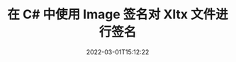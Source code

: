 ---
############################# Static ############################
layout: "auto-gen-signature"
date: 2022-03-01T15:12:22
draft: false
operation: Sign
signaturetype: Image
fileformat: Xltx
productName: .NET
lang: zh
productCode: net
otherformats: pdf doc docx docm dot dotm dotx odt ott rtf xls xlsx xlsm xlsb csv ods ots xltx xltm ppt pptx pps ppsx odp otp potx potm pptm ppsm png jpg bmp gif tiff svg webp wmf
breadcrumb: Put Image signature on Xltx for C#

############################# Head ############################
head_title: "使用 C# 将 Image 签名添加到 Xltx 文件"
head_description: "使用几行代码将 Image 签名放在 .NET 的 Xltx 文件上。使用 GroupDocs 文档签名 API 对数十种文件格式进行签名。"

############################# Header ############################
title: "在 C# 中使用 Image 签名对 Xltx 文件进行签名"
description: "如何用几行 .NET 代码添加 Image 签名"
bg_image: "https://cms.admin.containerize.com/templates/aspose/App_Themes/V3/images/bg/header1.png"
bg_overlay: false
button:
    enable: true

############################# SubMenu ############################
submenu:
    enable: true

    left:
        img_alt: "GroupDocs.Signature for .NET"
        image: "https://cms.admin.containerize.com/templates/groupdocs/images/product-logos/90x90-noborder/groupdocs-signature-net.png"
        product: "GroupDocs.Signature"
        platform: ".NET"



############################# About ############################
about:
    enable: true
    title: "关于 GroupDocs.Signature for .NET API"
    content: |
        [GroupDocs.Signature for .NET](https://products.groupdocs.com/signature/net/) 是用于数字文档电子签名的流行 API。可以使用文本、图像、数字证书、条形码、二维码、印章或元数据等签名。签名可以放在 PDF、MS Word 文档、MS Excel 工作簿、MS PowerPoint 演示文稿、Adobe Photoshop 文件和各种图像格式上。客户可以签署他们的文件并更新、搜索、验证、删除或预览放在这些文件上的电子签名。此外，还提供了许多签名定制的能力。
    

############################# Steps ############################
steps:
    enable: true
    title_left: "在 C# 中使用 Image 签署 Xltx 的步骤"
    content_left: |
        [GroupDocs.Signature for .NET](https://products.groupdocs.com/signature/net/) 提供使用 Image 签名快速轻松地签署 Xltx 文档的能力。
        
        * 创建一个 Signature 类的实例，提供 Xltx 文件应该作为路径或内存流进行签名
        * 实例化 SignOptions 类并设置所有需要的数据。
        * 调用 Signature.Sign() 方法传递输出 Xltx 文件或内存流

    title_right: "System Requirements"
    content_right: |
        只需几个简单的步骤即可使用 GroupDocs.Signature for .NET 签署文档。所有主要平台和操作系统都支持我们的 API。在执行以下代码之前，请确保您的系统上安装了以下先决条件。

        * 操作系统：Microsoft Windows、Linux、MacOS
        * 开发环境：Microsoft Visual Studio, Xamarin, MonoDevelop
        * Frameworks: .NET Framework, .NET Standard, .NET Core, Mono
        * 从 [Nuget](https://www.nuget.org/packages/groupdocs.signature) 获取最新的 GroupDocs.Signature for .NET
         
    code: |
        ```csharp    
                
        // Set up input Xltx file
        string filePath = "input.xltx";
        // Set up output file
        string outputFilePath = "output.xltx";
        // Provide image file
        string imageFilePath = "image.png";

        // Instantiate Signature for input file
        using (GroupDocs.Signature.Signature signature = new GroupDocs.Signature.Signature(filePath))
        {
            //Provide sign options
            ImageSignOptions options = new ImageSignOptions(imageFilePath)
            {
                // set signature position
                Left = 50,
                Top = 200
            };

            // sign Xltx document
            SignResult result = signature.Sign(outputFilePath, options);
        }

        ```

############################# Demos ############################
demos:
    enable: true
    title: "使用 Image 现场演示签署 Xltx 文档"
    content: |
       访问 [GroupDocs.Signature App](https://products.groupdocs.app/signature/family) 网站，立即使用各种签名为 Xltx 文件签名。免费在线演示等着你。          

############################# More Formats ############################
more_formats:
    enable: true
    title: "C# 的其他支持的 Image 签名"
    content: |
        "您还可以使用其他签名类型对 Xltx 进行签名。请参阅下面的列表。"
    format: 
       
       
back_to_top:
    enable: true
---